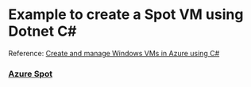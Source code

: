 # Example to create a Spot VM using Dotnet C#

Reference: [Create and manage Windows VMs in Azure using C#](https://docs.microsoft.com/en-us/azure/virtual-machines/windows/csharp)

### [Azure Spot](https://azure.microsoft.com/en-us/pricing/spot/#documentation)
